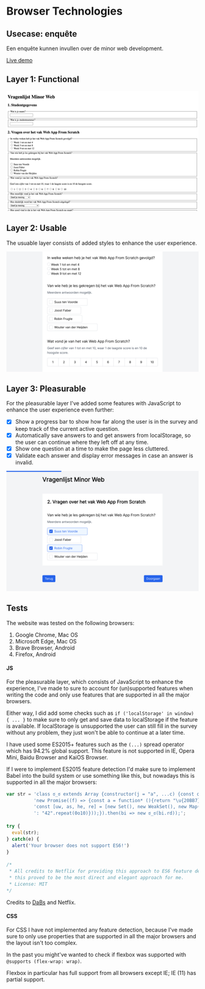 # Browser Technologies

## Usecase: enquête

Een enquête kunnen invullen over de minor web development.

[Live demo](https://gv-minorweb.github.io/browser-technologies-2021/)

## Layer 1: Functional

![](screenshots/functional.png)

## Layer 2: Usable

The usuable layer consists of added styles to enhance the user experience.

![](screenshots/usable.png)

## Layer 3: Pleasurable

For the pleasurable layer I've added some features with JavaScript to enhance the user experience even further:

- [x] Show a progress bar to show how far along the user is in the survey and keep track of the current active question.
- [x] Automatically save answers to and get answers from localStorage, so the user can continue where they left off at any time.
- [x] Show one question at a time to make the page less cluttered.
- [x] Validate each answer and display error messages in case an answer is invalid.

![](screenshots/pleasurable.png)

## Tests

The website was tested on the following browsers:

1. Google Chrome, Mac OS
2. Microsoft Edge, Mac OS
3. Brave Browser, Android
4. Firefox, Android

#### JS

For the pleasurable layer, which consists of JavaScript to enhance the experience, I've made to sure to account for (un)supported features when writing the code and only use features that are supported in all the major browsers.

Either way, I did add some checks such as `if ('localStorage' in window) { ... }` to make sure to only get and save data to localStorage if the feature is available. If localStorage is unsupported the user can still fill in the survey without any problem, they just won't be able to continue at a later time.

I have used some ES2015+ features such as the `(...)` spread operator which has 94.2% global support. This feature is not supported in IE, Opera Mini, Baidu Browser and KaiOS Browser.

If I were to implement ES2015 feature detection I'd make sure to implement Babel into the build system or use something like this, but nowadays this is supported in all the major browsers:

```js
var str = 'class ಠ_ಠ extends Array {constructor(j = "a", ...c) {const q = (({u: e}) => {return { [`s${c}`]: Symbol(j) };})({});super(j, q, ...c);}}' + 
          'new Promise((f) => {const a = function* (){return "\u{20BB7}".match(/./u)[0].length === 2 || true;};for (let vre of a()) {' +
          'const [uw, as, he, re] = [new Set(), new WeakSet(), new Map(), new WeakMap()];break;}f(new Proxy({}, {get: (han, h) => h in han ? han[h] ' + 
          ': "42".repeat(0o10)}));}).then(bi => new ಠ_ಠ(bi.rd));';

try {
  eval(str);
} catch(e) {
  alert('Your browser does not support ES6!')
}

/* 
 * All credits to Netflix for providing this approach to ES6 feature detection. Although this could be written in many different ways
 * this proved to be the most direct and elegant approach for me.
 * License: MIT
*/
```
Credits to [DaBs](https://gist.github.com/DaBs/89ccc2ffd1d435efdacff05248514f38) and Netflix.

#### CSS

For CSS I have not implemented any feature detection, because I've made sure to only use properties that are supported in all the major browsers and the layout isn't too complex.

In the past you might've wanted to check if flexbox was supported with `@supports (flex-wrap: wrap)`.

Flexbox in particular has full support from all browsers except IE; IE (11) has partial support.
